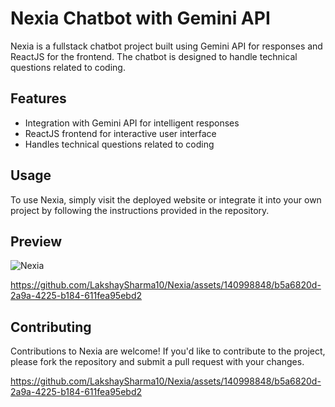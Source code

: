 <h1>Nexia Chatbot with Gemini API</h1>
    <p>Nexia is a fullstack chatbot project built using Gemini API for responses and ReactJS for the frontend. The chatbot is designed to handle technical questions related to coding.</p>
<h2>Features</h2>
<ul>
    <li>Integration with Gemini API for intelligent responses</li>
        <li>ReactJS frontend for interactive user interface</li>
        <li>Handles technical questions related to coding</li>
    </ul>
    
<h2>Usage</h2>
    <p>To use Nexia, simply visit the deployed website or integrate it into your own project by following the instructions provided in the repository.</p>
    
<h2>Preview</h2>



![Nexia](https://github.com/LakshaySharma10/Nexia/assets/140998848/0c3355e6-defc-438a-b066-c0a206f7e507)

https://github.com/LakshaySharma10/Nexia/assets/140998848/b5a6820d-2a9a-4225-b184-611fea95ebd2

    
<h2>Contributing</h2>
    <p>Contributions to Nexia are welcome! If you'd like to contribute to the project, please fork the repository and submit a pull request with your changes.</p>


https://github.com/LakshaySharma10/Nexia/assets/140998848/b5a6820d-2a9a-4225-b184-611fea95ebd2


